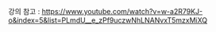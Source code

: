 
강의 참고 : https://www.youtube.com/watch?v=w-a2R79KJ-o&index=5&list=PLmdU__e_zPf9uczwNhLNANvxT5mzxMiXQ


